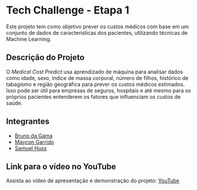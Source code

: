 # Tech Challenge - Etapa 1

Este projeto tem como objetivo prever os custos médicos com base em um conjunto de dados de características dos pacientes, utilizando técnicas de Machine Learning.

## Descrição do Projeto

O *Medical Cost Predict* usa aprendizado de máquina para analisar dados como idade, sexo, índice de massa corporal, número de filhos, histórico de tabagismo e região geográfica para prever os custos médicos estimados. Isso pode ser útil para empresas de seguros, hospitais e até mesmo para os próprios pacientes entenderem os fatores que influenciam os custos de saúde.

## Integrantes

- [Bruno da Gama](#)
- [Maycon Garrido](#)
- [Samuel Huss](#)

## Link para o vídeo no YouTube

Assista ao vídeo de apresentação e demonstração do projeto: [YouTube](https://www.youtube.com/watch?v=FPDrP2qd3u4)



